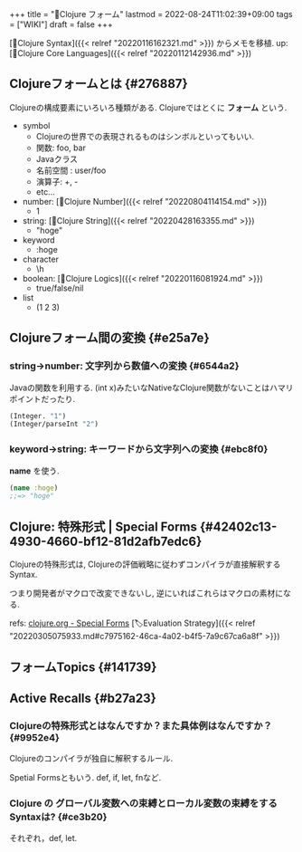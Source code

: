+++
title = "📝Clojure フォーム"
lastmod = 2022-08-24T11:02:39+09:00
tags = ["WIKI"]
draft = false
+++

[📝Clojure Syntax]({{< relref "20220116162321.md" >}}) からメモを移植. up: [📂Clojure Core Languages]({{< relref "20220112142936.md" >}})


## Clojureフォームとは {#276887}

Clojureの構成要素にいろいろ種類がある. Clojureではとくに **フォーム** という.

-   symbol
    -   Clojureの世界での表現されるものはシンボルといってもいい.
    -   関数: foo, bar
    -   Javaクラス
    -   名前空間 : user/foo
    -   演算子: +, -
    -   etc...
-   number: [📝Clojure Number]({{< relref "20220804114154.md" >}})
    -   1
-   string: [📝Clojure String]({{< relref "20220428163355.md" >}})
    -   "hoge"
-   keyword
    -   :hoge
-   character
    -   \h
-   boolean: [📝Clojure Logics]({{< relref "20220116081924.md" >}})
    -   true/false/nil
-   list
    -   (1 2 3)


## Clojureフォーム間の変換 {#e25a7e}


### string->number: 文字列から数値への変換 {#6544a2}

Javaの関数を利用する. (int x)みたいなNativeなClojure関数がないことはハマリポイントだったり.

```clojure
(Integer. "1")
(Integer/parseInt "2")
```


### keyword->string: キーワードから文字列への変換 {#ebc8f0}

**name** を使う.

```clojure
(name :hoge)
;;=> "hoge"
```


## Clojure: 特殊形式 | Special Forms {#42402c13-4930-4660-bf12-81d2afb7edc6}

Clojureの特殊形式は, Clojureの評価戦略に従わずコンパイラが直接解釈するSyntax.

つまり開発者がマクロで改変できないし, 逆にいればこれらはマクロの素材になる.

refs: [clojure.org - Special Forms](https://clojure.org/reference/special_forms) [🏷Evaluation Strategy]({{< relref "20220305075933.md#c7975162-46ca-4a02-b4f5-7a9c67ca6a8f" >}})


## フォームTopics {#141739}


## Active Recalls {#b27a23}


### Clojureの特殊形式とはなんですか？また具体例はなんですか？ {#9952e4}

Clojureのコンパイラが独自に解釈するルール.

Spetial Formsともいう. def, if, let, fnなど.


### Clojure の グローバル変数への束縛とローカル変数の束縛をするSyntaxは? {#ce3b20}

それぞれ，def, let.
